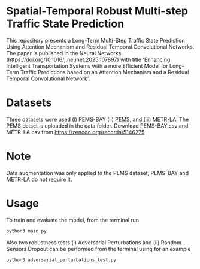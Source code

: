 # Spatial-Temporal Robust Multi-step Traffic State Prediction
This repository presents a Long-Term Multi-Step Traffic State Prediction Using Attention Mechanism and Residual Temporal Convolutional Networks. The paper is published in the Neural Networks (https://doi.org/10.1016/j.neunet.2025.107897) with title 'Enhancing Intelligent Transportation Systems with a more Efficient Model for Long-Term Traffic Predictions based on an Attention Mechanism and a Residual Temporal Convolutional Network'.

# Datasets
Three datasets were used (i) PEMS-BAY (ii) PEMS, and (iii) METR-LA. The PEMS datset is uploaded in the data folder. Download PEMS-BAY.csv and METR-LA.csv from https://zenodo.org/records/5146275

# Note
Data augmentation was only applied to the PEMS dataset; PEMS-BAY and METR-LA do not require it.


# Usage
To train and evaluate the model, from the terminal run 
```bash 
python3 main.py
```

Also two robustness tests (i) Adversarial Perturbations and (ii) Random Sensors Dropout can be performed from the terminal using for an example
```bash 
python3 adversarial_perturbations_test.py
``` 

